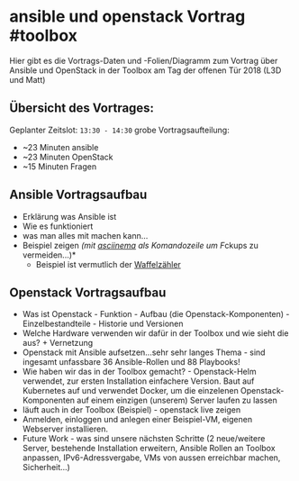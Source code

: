  ansible und openstack Vortrag #toolbox
==================================

Hier gibt es die Vortrags-Daten und -Folien/Diagramm zum Vortrag über Ansible und OpenStack in der Toolbox am Tag der offenen Tür 2018 (L3D und Matt)


 Übersicht des Vortrages:
--------------------------
Geplanter Zeitslot: ``13:30 - 14:30``
grobe Vortragsaufteilung:
  + ~23 Minuten ansible
  + ~23 Minuten OpenStack
  + ~15 Minuten Fragen

 Ansible Vortragsaufbau
-------------------------
 + Erklärung was Ansible ist
 + Wie es funktioniert
 + was man alles mit machen kann...
 + Beispiel zeigen *(mit [asciinema](https://asciinema.org/) als Komandozeile um F*ckups zu vermeiden...)*
   + Beispiel ist vermutlich der [Waffelzähler](https://github.com/ToolboxBodensee/ansible-waffelzaehler)
   
   
 Openstack Vortragsaufbau
-------------------------
 + Was ist Openstack - Funktion - Aufbau (die Openstack-Komponenten) - Einzelbestandteile - Historie und Versionen
 + Welche Hardware verwenden wir dafür in der Toolbox und wie sieht die aus? + Vernetzung
 + Openstack mit Ansible aufsetzen...sehr sehr langes Thema - sind ingesamt unfassbare 36 Ansible-Rollen und 88 Playbooks!
 + Wie haben wir das in der Toolbox gemacht? - Openstack-Helm verwendet, zur ersten Installation einfachere Version. Baut auf Kubernetes      auf und verwendet Docker, um die einzelenen Openstack-Komponenten auf einem einzigen (unserem) Server laufen zu lassen
 + läuft auch in der Toolbox (Beispiel) - openstack live zeigen
 + Anmelden, einloggen und anlegen einer Beispiel-VM, eigenen Webserver installieren.
 + Future Work - was sind unsere nächsten Schritte (2 neue/weitere Server, bestehende Installation erweitern, Ansible Rollen an Toolbox      anpassen, IPv6-Adressvergabe, VMs von aussen erreichbar machen, Sicherheit...)
